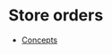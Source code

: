 # Store orders

- [Concepts](https://docs.erp.net/tech/modules/logistics/inventory/store-orders/store-orders-concepts/index.html?q=Concepts)
